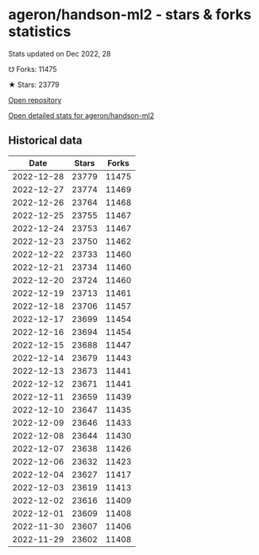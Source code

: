 # ageron/handson-ml2 - stars & forks statistics

Stats updated on Dec 2022, 28

☋ Forks: 11475

★ Stars: 23779

[Open repository](https://github.com/ageron/handson-ml2)

[Open detailed stats for ageron/handson-ml2](https://reviewgithub.com/rep/ageron/handson-ml2)

## Historical data
| Date | Stars | Forks |
|------|-------|-------|
| 2022-12-28 | 23779 | 11475 | 
| 2022-12-27 | 23774 | 11469 | 
| 2022-12-26 | 23764 | 11468 | 
| 2022-12-25 | 23755 | 11467 | 
| 2022-12-24 | 23753 | 11467 | 
| 2022-12-23 | 23750 | 11462 | 
| 2022-12-22 | 23733 | 11460 | 
| 2022-12-21 | 23734 | 11460 | 
| 2022-12-20 | 23724 | 11460 | 
| 2022-12-19 | 23713 | 11461 | 
| 2022-12-18 | 23706 | 11457 | 
| 2022-12-17 | 23699 | 11454 | 
| 2022-12-16 | 23694 | 11454 | 
| 2022-12-15 | 23688 | 11447 | 
| 2022-12-14 | 23679 | 11443 | 
| 2022-12-13 | 23673 | 11441 | 
| 2022-12-12 | 23671 | 11441 | 
| 2022-12-11 | 23659 | 11439 | 
| 2022-12-10 | 23647 | 11435 | 
| 2022-12-09 | 23646 | 11433 | 
| 2022-12-08 | 23644 | 11430 | 
| 2022-12-07 | 23638 | 11426 | 
| 2022-12-06 | 23632 | 11423 | 
| 2022-12-04 | 23627 | 11417 | 
| 2022-12-03 | 23619 | 11413 | 
| 2022-12-02 | 23616 | 11409 | 
| 2022-12-01 | 23609 | 11408 | 
| 2022-11-30 | 23607 | 11406 | 
| 2022-11-29 | 23602 | 11408 | 

